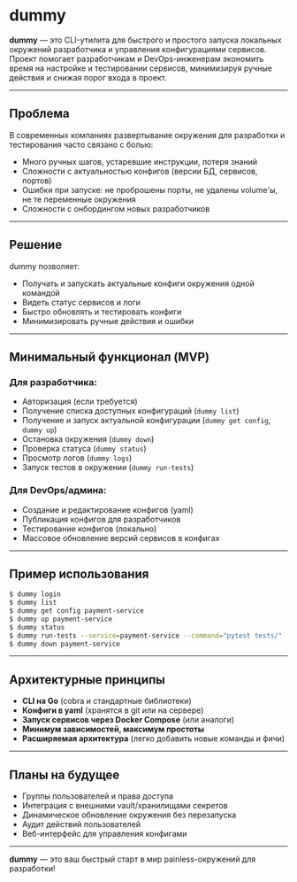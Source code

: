 # dummy

**dummy** — это CLI-утилита для быстрого и простого запуска локальных окружений разработчика и управления конфигурациями сервисов.
Проект помогает разработчикам и DevOps-инженерам экономить время на настройке и тестировании сервисов, минимизируя ручные действия и снижая порог входа в проект.

---

## Проблема

В современных компаниях развертывание окружения для разработки и тестирования часто связано с болью:
- Много ручных шагов, устаревшие инструкции, потеря знаний
- Сложности с актуальностью конфигов (версии БД, сервисов, портов)
- Ошибки при запуске: не проброшены порты, не удалены volume'ы, не те переменные окружения
- Сложности с онбордингом новых разработчиков

---

## Решение

dummy позволяет:
- Получать и запускать актуальные конфиги окружения одной командой
- Видеть статус сервисов и логи
- Быстро обновлять и тестировать конфиги
- Минимизировать ручные действия и ошибки

---

## Минимальный функционал (MVP)

### Для разработчика:
- Авторизация (если требуется)
- Получение списка доступных конфигураций (`dummy list`)
- Получение и запуск актуальной конфигурации (`dummy get config`, `dummy up`)
- Остановка окружения (`dummy down`)
- Проверка статуса (`dummy status`)
- Просмотр логов (`dummy logs`)
- Запуск тестов в окружении (`dummy run-tests`)

### Для DevOps/админа:
- Создание и редактирование конфигов (yaml)
- Публикация конфигов для разработчиков
- Тестирование конфигов (локально)
- Массовое обновление версий сервисов в конфигах

---

## Пример использования

```bash
$ dummy login
$ dummy list
$ dummy get config payment-service
$ dummy up payment-service
$ dummy status
$ dummy run-tests --service=payment-service --command="pytest tests/"
$ dummy down payment-service
```

---

## Архитектурные принципы

- **CLI на Go** (cobra и стандартные библиотеки)
- **Конфиги в yaml** (хранятся в git или на сервере)
- **Запуск сервисов через Docker Compose** (или аналоги)
- **Минимум зависимостей, максимум простоты**
- **Расширяемая архитектура** (легко добавить новые команды и фичи)

---

## Планы на будущее

- Группы пользователей и права доступа
- Интеграция с внешними vault/хранилищами секретов
- Динамическое обновление окружения без перезапуска
- Аудит действий пользователей
- Веб-интерфейс для управления конфигами

---

**dummy** — это ваш быстрый старт в мир painless-окружений для разработки!
